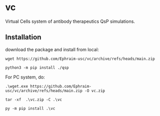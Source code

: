 # vc
Virtual Cells system of antibody therapeutics QsP simulations.


Installation
------------

download the package and install from local:

    wget https://github.com/Ephraim-usc/vc/archive/refs/heads/main.zip
    
    python3 -m pip install ./qsp

For PC system, do:

    .\wget.exe https://github.com/Ephraim-usc/vc/archive/refs/heads/main.zip -O vc.zip
    
    tar -xf  .\vc.zip -C .\vc
    
    py -m pip install .\vc
